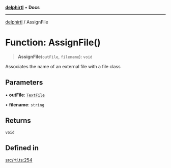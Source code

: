 [**delphirtl**](../README.md) • **Docs**

***

[delphirtl](../globals.md) / AssignFile

# Function: AssignFile()

> **AssignFile**(`outFile`, `filename`): `void`

Associates the name of an external file with a file class

## Parameters

• **outFile**: [`TextFile`](../classes/TextFile.md)

• **filename**: `string`

## Returns

`void`

## Defined in

[src/rtl.ts:254](https://github.com/chuacw/delphirtl/blob/99d8c44e63124381b30b888cd4b51a7f5a9f03a2/src/rtl.ts#L254)
